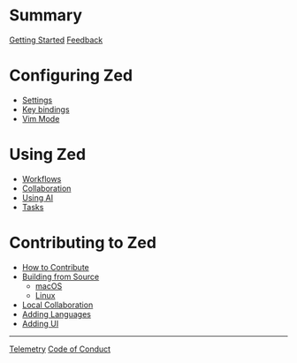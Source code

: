 # Summary

[Getting Started](./getting_started.md)
[Feedback](./feedback.md)

# Configuring Zed

- [Settings](./configuring_zed.md)
- [Key bindings](./configuring_zed__key_bindings.md)
- [Vim Mode](./configuring_zed__configuring_vim.md)

# Using Zed

- [Workflows]()
- [Collaboration]()
- [Using AI]()
- [Tasks](./tasks.md)

# Contributing to Zed

- [How to Contribute]()
- [Building from Source](./developing_zed__building_zed.md)
  - [macOS](./developing_zed__building_zed_macos.md)
  - [Linux](./developing_zed__building_zed_linux.md)
- [Local Collaboration](./developing_zed__local_collaboration.md)
- [Adding Languages](./developing_zed__adding_languages.md)
- [Adding UI]()

---

[Telemetry](./telemetry.md)
[Code of Conduct](./CODE_OF_CONDUCT.md)
